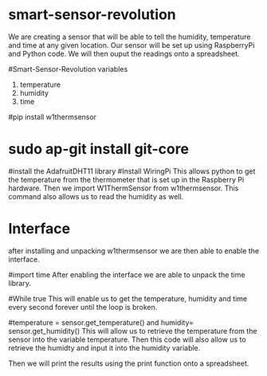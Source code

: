# smart-sensor-revolution
We are creating a sensor that will be able to tell the humidity, temperature and time at any given location. Our sensor will be set up using 
RaspberryPi and Python code. We will then ouput the readings onto a spreadsheet. 

#Smart-Sensor-Revolution variables
1. temperature
2. humidity
3. time

#pip install w1thermsensor 
# sudo ap-git install git-core 
#install the AdafruitDHT11 library
#Install WiringPi 
This allows python to get the temperature from the thermometer that is set up in the Raspberry Pi hardware.
Then we import W1ThermSensor from w1thermsensor. This command also allows us to read the humidity as well.


# Interface
after installing and unpacking w1thermsensor we are then able to enable the interface.

#import time
After enabling the interface we are able to unpack the time library.

#While true
This will enable us to get the temperature, humidity and time every second forever until the loop is broken.

#temperature = sensor.get_temperature() and humidity= sensor.get_humidity()
This will allow us to retrieve the temperature from the sensor into the variable temperature.
Then this code will also allow us to retrieve the humidty and input it into the humidity variable.

Then we will print the results using the print function onto a spreadsheet.




